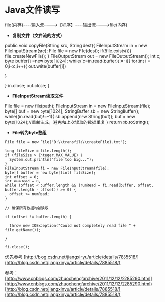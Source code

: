 # Java文件读写

file\(内存\)----输入流----&gt;【程序】----输出流----&gt;file\(内存\)

* **复制文件（文件流的方式）**

public void copyFile\(String src, String dest\){ FileInputStream in = new FileInputStream\(src\); File file = new File\(dest\); if\(!file.exists\(\)\){ file.createNewFile\(\); } FileOutputStream out = new FileOutputStream\(\); int c; byte buffer\[\] =new byte\[1024\]; while\(\(c=in.read\(buffer\)\)!=-1\){ for\(int i = 0;i&lt;c;i++\){ out.write\(buffer\[i\]\)

}

} in.close; out.close; }

* **FileInputStream读取文件**

File file = new file\(path\); FileInputStream in = new FileInputStream\(file\); byte\[\] buf = new byte\[1024\]; StringBuffer sb = new StringBuffer\(\); while\(\(in.read\(buf\)!=-1\){ sb.append\(new String\(buf\)\); buf = new byte\[1024\];//重新生成，避免和上次读取的数据重复 } return sb.toString\(\);

* **File转为byte数组**

```text
File file = new File("D:\\transfile\\createFile1.txt");

long fileSize = file.length();
if (fileSize > Integer.MAX_VALUE) {
  System.out.println("file too big...");
}
FileInputStream fi = new FileInputStream(file);
byte[] buffer = new byte[(int) fileSize];
int offset = 0;
int numRead = 0;
while (offset < buffer.length && (numRead = fi.read(buffer, offset, buffer.length - offset)) >= 0) {
  offset += numRead;
}

// 确保所有数据均被读取

if (offset != buffer.length) {

  throw new IOException("Could not completely read file " + file.getName());

}

fi.close();
```

优先参考 [http://blog.csdn.net/jiangxinyu/article/details/7885518/](http://blog.csdn.net/jiangxinyu/article/details/7885518/)

参考： [http://www.cnblogs.com/zhuocheng/archive/2011/12/12/2285290.html](http://www.cnblogs.com/zhuocheng/archive/2011/12/12/2285290.html) [http://blog.csdn.net/jiangxinyu/article/details/7885518/](http://blog.csdn.net/jiangxinyu/article/details/7885518/)

